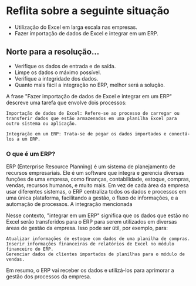 # Reflita sobre a seguinte situação
* Utilização do Excel em larga escala nas empresas.
*  Fazer importação de dados de Excel e  integrar em um ERP.

## Norte para a resolução...
* Verifique os dados de entrada e de saída.
* Limpe os dados o máximo possível.
* Verifique a integridade dos dados.
* Quanto mais fácil a integração no ERP,  melhor será a solução.

A frase "Fazer importação de dados de Excel e integrar em um ERP" descreve uma tarefa que envolve dois processos:

    Importação de dados de Excel: Refere-se ao processo de carregar ou transferir dados que estão armazenados em uma planilha Excel para outro sistema ou aplicação.

    Integração em um ERP: Trata-se de pegar os dados importados e conectá-los a um ERP.

### O que é um ERP?

ERP (Enterprise Resource Planning) é um sistema de planejamento de recursos empresariais. Ele é um software que integra e gerencia diversas funções de uma empresa, como finanças, contabilidade, estoque, compras, vendas, recursos humanos, e muito mais. Em vez de cada área da empresa usar diferentes sistemas, o ERP centraliza todos os dados e processos em uma única plataforma, facilitando a gestão, o fluxo de informações, e a automação de processos.
A integração mencionada

Nesse contexto, "integrar em um ERP" significa que os dados que estão no Excel serão transferidos para o ERP para serem utilizados em diversas áreas de gestão da empresa. Isso pode ser útil, por exemplo, para:

    Atualizar informações de estoque com dados de uma planilha de compras.
    Inserir informações financeiras de relatórios de Excel no módulo financeiro do ERP.
    Gerenciar dados de clientes importados de planilhas para o módulo de vendas.

Em resumo, o ERP vai receber os dados e utilizá-los para aprimorar a gestão dos processos da empresa.